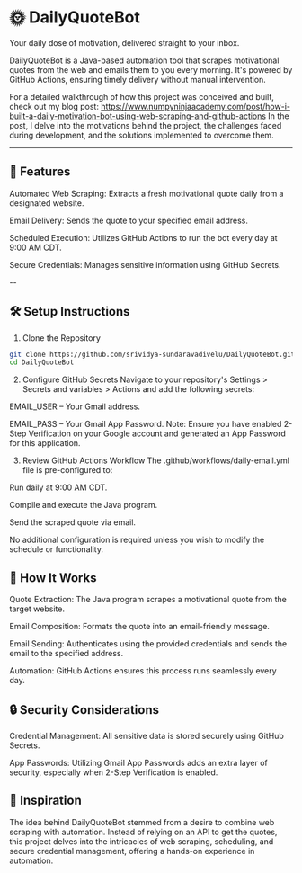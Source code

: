 # 🌞 DailyQuoteBot 
Your daily dose of motivation, delivered straight to your inbox.

DailyQuoteBot is a Java-based automation tool that scrapes motivational quotes from the web and emails them to you every morning. It's powered by GitHub Actions, ensuring timely delivery without manual intervention.

For a detailed walkthrough of how this project was conceived and built, check out my blog post:
https://www.numpyninjaacademy.com/post/how-i-built-a-daily-motivation-bot-using-web-scraping-and-github-actions
In the post, I delve into the motivations behind the project, the challenges faced during development, and the solutions implemented to overcome them.

----

## 📌 Features
Automated Web Scraping: Extracts a fresh motivational quote daily from a designated website.

Email Delivery: Sends the quote to your specified email address.

Scheduled Execution: Utilizes GitHub Actions to run the bot every day at 9:00 AM CDT.

Secure Credentials: Manages sensitive information using GitHub Secrets.

--

## 🛠️ Setup Instructions
1. Clone the Repository
```bash
git clone https://github.com/srividya-sundaravadivelu/DailyQuoteBot.git
cd DailyQuoteBot
```
2. Configure GitHub Secrets
Navigate to your repository's Settings > Secrets and variables > Actions and add the following secrets:

EMAIL_USER – Your Gmail address.

EMAIL_PASS – Your Gmail App Password.
Note: Ensure you have enabled 2-Step Verification on your Google account and generated an App Password for this application.

3. Review GitHub Actions Workflow
The .github/workflows/daily-email.yml file is pre-configured to:

Run daily at 9:00 AM CDT.

Compile and execute the Java program.

Send the scraped quote via email.

No additional configuration is required unless you wish to modify the schedule or functionality.

## 📧 How It Works

Quote Extraction: The Java program scrapes a motivational quote from the target website.

Email Composition: Formats the quote into an email-friendly message.

Email Sending: Authenticates using the provided credentials and sends the email to the specified address.

Automation: GitHub Actions ensures this process runs seamlessly every day.

## 🔒 Security Considerations
Credential Management: All sensitive data is stored securely using GitHub Secrets.

App Passwords: Utilizing Gmail App Passwords adds an extra layer of security, especially when 2-Step Verification is enabled.

## 🧠 Inspiration
The idea behind DailyQuoteBot stemmed from a desire to combine web scraping with automation. Instead of relying on an API to get the quotes, this project delves into the intricacies of web scraping, scheduling, and secure credential management, offering a hands-on experience in automation.
